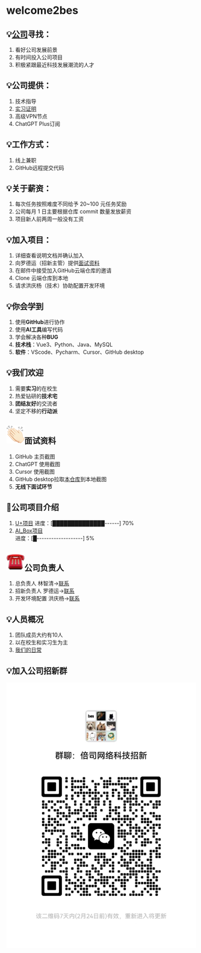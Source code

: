 # welcome2bes
## 💡[公司](image-8.png)寻找：
1. 看好公司发展前景  
2. 有时间投入公司项目  
3. 积极紧跟最近科技发展潮流的人才  

## 💡公司提供：
1. 技术指导  
2. [实习证明](image-7.png)
3. 高级VPN节点  
4. ChatGPT Plus订阅  

## 💡工作方式：
1. 线上兼职
2. GitHub远程提交代码  

## 💡关于薪资：
1. 每次任务按照难度不同给予 20~100 元任务奖励  
2. 公司每月 1 日主要根据仓库 commit 数量发放薪资  
3. 项目新人前两周一般没有工资

## 💡加入项目：
1. 详细查看说明文档并确认加入  
2. 向罗德运（招新主管）提供[面试资料](图片/image.png)  
3. 在邮件中接受加入GitHub云端仓库的邀请
4. Clone 云端仓库到本地
5. 请求洪庆杨（技术）协助配置开发环境  

 
## 💡你会学到
1. 使用**GitHub**进行协作
2. 使用**AI工具**编写代码
3. 学会解决各种**BUG**
4. **技术栈**：Vue3、Python、Java、MySQL
5. **软件**：VScode、Pycharm、Cursor、GitHub desktop

## 💡我们欢迎
1. 需要**实习**的在校生
2. 热爱钻研的**技术宅**
3. **团结友好**的交流者
4. 坚定不移的**行动派**


##  ![alt text](00F28BBC.png)面试资料
1. GitHub 主页截图  
2. ChatGPT 使用截图 
3. Cursor 使用截图
4. GitHub desktop拉取[本仓库](https://github.com/xiaolinbenben/welcome2bes)到本地截图
5. **无线下面试环节**

## 🚀公司项目介绍
1. [U+项目](公司项目/U+/README.md) 
    进度：[██████████████------] 70%
2. [AI_Box项目](公司项目/AI_Box/README.md)  
    进度：[█-------------------] 5%
## ![alt text](03DB1D1C.png)公司负责人

1. 总负责人 林智清→[联系](图片/林智清微信.jpg)
2. 招新负责人 罗德运→[联系](图片/罗德运微信.jpg)
3. 开发环境配置 洪庆杨→[联系](图片/洪庆杨微信.jpg)

## 💡人员概况
1. 团队成员大约有10人
2. 以在校生和实习生为主
3. [我们的日常](日常.md)


## 💡加入公司招新群
![加入公司招新微信群](图片/招新微信群.jpg)


